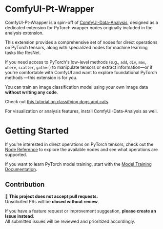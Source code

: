 # ComfyUI-Pt-Wrapper  

ComfyUI-Pt-Wrapper is a spin-off of [ComfyUI-Data-Analysis](https://github.com/HowToSD/ComfyUI-Data-Analysis), designed as a dedicated extension for PyTorch wrapper nodes originally included in the analysis extension.

This extension provides a comprehensive set of nodes for direct operations on PyTorch tensors, along with specialized nodes for machine learning tasks like ResNet.

If you need access to PyTorch's low-level methods (e.g., `add`, `div`, `max`, `where`, `scatter`, `gather`) to manipulate tensors or extract information—or if you're comfortable with ComfyUI and want to explore foundational PyTorch methods —this extension is for you.

You can train an image classification model using your own image data **without writing any code**.

Check out [this tutorial on classifying dogs and cats](docs/dog_cat_classification_model_training.md).

For visualization or analysis features, install ComfyUI-Data-Analysis as well.

# Getting Started
If you're interested in direct operations on PyTorch tensors, check out the [Node Reference](docs/reference/node_reference.md) to explore the available nodes and see what operations are supported.

If you want to learn PyTorch model training, start with the [Model Training Documentation](docs/model_training.md).

## Contribution
🚫 **This project does not accept pull requests.**  
Unsolicited PRs will be **closed without review**.  

If you have a feature request or improvement suggestion, **please create an Issue instead**.  
All submitted issues will be reviewed and prioritized accordingly.
